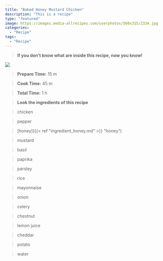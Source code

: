 ```yaml
---
title: "Baked Honey Mustard Chicken"
description: "This is a recipe"
type: "featured"
image: https://images.media-allrecipes.com/userphotos/560x315/2334.jpg
categories: 
  - "Recipe"
tags: 
  - "Recipe"
---
```



>**If you don't know what are inside this recipe, now you know!**

![](../images/Recipes-Banner.jpg)
> **Prepare Time:** 15 m


> **Cook Time:** 45 m


> **Total Time:** 1 h

> **Look the ingredients of this recipe**

> chicken

> pepper

> [honey]({{< ref "ingredient_honey.md" >}} "honey")

> mustard

> basil

> paprika

> parsley

> rice

> mayonnaise

> onion

> celery

> chestnut

> lemon juice

> cheddar

> potato

> water

